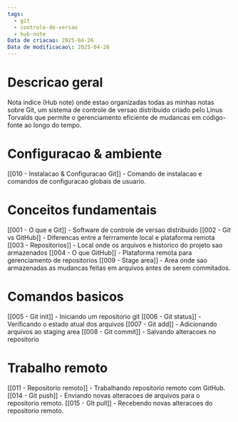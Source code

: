 ```yaml
---
tags:
  - git
  - controle-de-versao
  - hub-note
Data de criacao: 2025-04-26
Data de modificacao\: 2025-04-26
---
```

# Descricao geral
Nota indice (Hub note) onde estao organizadas todas as minhas notas sobre Git, um sistema de controle de versao distribuido criado pelo Linus Torvalds que permite o gerenciamento eficiente de mudancas em codigo-fonte ao longo do tempo.

# Configuracao & ambiente
[[010 - Instalacao & Configuracao Git]] - Comando de instalacao e comandos de configuracao globais de usuario.

# Conceitos fundamentais
[[001 - O que e Git]] - Software de controle de versao distribuido
[[002 - Git vs GitHub]] - Diferencas entre a ferrramente local e plataforma remota
[[003 - Repositorios]] - Local onde os arquivos e historico do projeto sao armazenados
[[004 - O que GitHub]] - Plataforma remota para gerenciamento de repositorios
[[009 - Stage area]] - Area onde sao armazenadas as mudancas feitas em arquivos antes de serem commitados.

# Comandos basicos
[[005 - Git init]] - Iniciando um repositorio git
[[006 - Git status]] - Verificando o estado atual dos arquivos
[[007 - Git add]] - Adicionando arquivos ao staging area
[[008 - Git commit]] - Salvando alteracoes no repositorio

# Trabalho remoto
[[011 - Repositorio remoto]] - Trabalhando repositorio remoto com GitHub.
[[014 - Git push]] - Enviando novas alteracoes de arquivos para o repositorio remoto.
[[015 - GIt pull]] - Recebendo novas alteracoes do repositorio remoto.